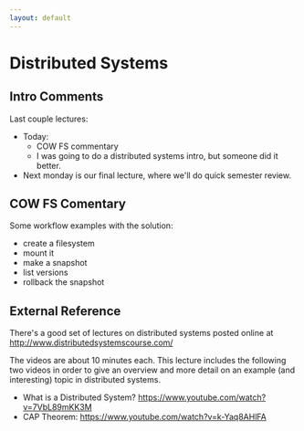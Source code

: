 ```yaml
---
layout: default
---
```


# Distributed Systems

## Intro Comments

Last couple lectures:

 - Today: 
   - COW FS commentary
   - I was going to do a distributed systems intro, but someone did it better.
 - Next monday is our final lecture, where we'll do quick semester review.

## COW FS Comentary

Some workflow examples with the solution:
 
 - create a filesystem
 - mount it
 - make a snapshot
 - list versions
 - rollback the snapshot

## External Reference

There's a good set of lectures on distributed systems posted online at
http://www.distributedsystemscourse.com/

The videos are about 10 minutes each. This lecture includes the following two
videos in order to give an overview and more detail on an example (and
interesting) topic in distributed systems.

 - What is a Distributed System? https://www.youtube.com/watch?v=7VbL89mKK3M
 - CAP Theorem: https://www.youtube.com/watch?v=k-Yaq8AHlFA

